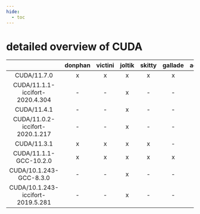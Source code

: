 ```yaml
---
hide:
  - toc
---
```


detailed overview of CUDA
=========================

| |donphan|victini|joltik|skitty|gallade|accelgor|swalot|doduo|
| :---: | :---: | :---: | :---: | :---: | :---: | :---: | :---: | :---: |
|CUDA/11.7.0|x|x|x|x|x|x|x|x|
|CUDA/11.1.1-iccifort-2020.4.304|-|-|x|-|-|-|-|-|
|CUDA/11.4.1|-|-|x|-|-|x|-|-|
|CUDA/11.0.2-iccifort-2020.1.217|-|-|x|-|-|-|-|-|
|CUDA/11.3.1|x|x|x|x|-|x|x|x|
|CUDA/11.1.1-GCC-10.2.0|x|x|x|x|x|x|x|x|
|CUDA/10.1.243-GCC-8.3.0|-|-|x|-|-|x|-|-|
|CUDA/10.1.243-iccifort-2019.5.281|-|-|x|-|-|-|-|-|
